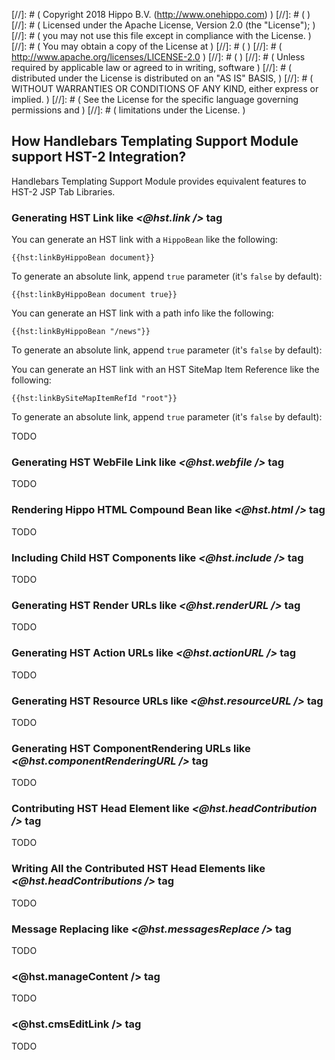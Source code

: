 
[//]: # (  Copyright 2018 Hippo B.V. (http://www.onehippo.com)  )
[//]: # (  )
[//]: # (  Licensed under the Apache License, Version 2.0 (the "License");  )
[//]: # (  you may not use this file except in compliance with the License.  )
[//]: # (  You may obtain a copy of the License at  )
[//]: # (  )
[//]: # (       http://www.apache.org/licenses/LICENSE-2.0  )
[//]: # (  )
[//]: # (  Unless required by applicable law or agreed to in writing, software  )
[//]: # (  distributed under the License is distributed on an "AS IS" BASIS,  )
[//]: # (  WITHOUT WARRANTIES OR CONDITIONS OF ANY KIND, either express or implied.  )
[//]: # (  See the License for the specific language governing permissions and  )
[//]: # (  limitations under the License.  )

## How Handlebars Templating Support Module support HST-2 Integration?

Handlebars Templating Support Module provides equivalent features to HST-2 JSP Tab Libraries.

### Generating HST Link like *<@hst.link />* tag

You can generate an HST link with a ```HippoBean``` like the following:

```
{{hst:linkByHippoBean document}}
```

To generate an absolute link, append ```true``` parameter (it's ```false``` by default):

```
{{hst:linkByHippoBean document true}}
```

You can generate an HST link with a path info like the following:

```
{{hst:linkByHippoBean "/news"}}
```

To generate an absolute link, append ```true``` parameter (it's ```false``` by default):

You can generate an HST link with an HST SiteMap Item Reference like the following:

```
{{hst:linkBySiteMapItemRefId "root"}}
```

To generate an absolute link, append ```true``` parameter (it's ```false``` by default):

TODO

### Generating HST WebFile Link like *<@hst.webfile />* tag

TODO

### Rendering Hippo HTML Compound Bean like *<@hst.html />* tag

TODO

### Including Child HST Components like *<@hst.include />* tag

TODO

### Generating HST Render URLs like *<@hst.renderURL />* tag

TODO

### Generating HST Action URLs like *<@hst.actionURL />* tag

TODO

### Generating HST Resource URLs like *<@hst.resourceURL />* tag

TODO

### Generating HST ComponentRendering URLs like *<@hst.componentRenderingURL />* tag

TODO

### Contributing HST Head Element like *<@hst.headContribution />* tag

TODO

### Writing All the Contributed HST Head Elements like *<@hst.headContributions />* tag

TODO

### Message Replacing like *<@hst.messagesReplace />* tag

TODO
###  <@hst.manageContent /> tag

TODO

###  <@hst.cmsEditLink /> tag

TODO 
